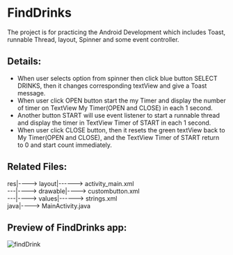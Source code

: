 # FindDrinks
The project is for practicing the Android Development which includes Toast, runnable Thread, layout, Spinner and some event controller.
## Details:
* When user selects option from spinner then click blue button SELECT DRINKS, then it changes corresponding textView and give a Toast message.
* When user click OPEN button start the my Timer and display the number of timer on TextView My Timer(OPEN and CLOSE) in each 1 second.<br />
* Another button START will use event listener to start a runnable thread and display the timer in TextView Timer of START in each 1 second.<br />
* When user click CLOSE button, then it resets the green textView back to My Timer(OPEN and CLOSE), and the TextView Timer of START return to 0 and start count immediately.

## Related Files:
res|----> layout|------> activity_main.xml<br />
---|----> drawable|----> custombutton.xml<br />
---|----> values|------> strings.xml<br />
java|----> MainActivity.java <br />

## Preview of FindDrinks app:
![findDrink](https://user-images.githubusercontent.com/19303874/67767740-6f69a400-fa51-11e9-9656-ecce563ee043.PNG)
